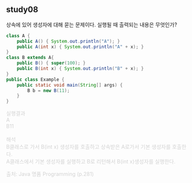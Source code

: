 ## study08
상속에 있어 생성자에 대해 묻는 문제이다. 실행될 때 출력되는 내용은 무엇인가? 
```java
class A {
    public A() { System.out.println("A"); }
    public A(int x) { System.out.println("A" + x); }
}
class B extends A{
    public B() { super(100); }
    public B(int x) { System.out.println("B" + x); }
}
public class Example {
    public static void main(String[] args) {
        B b = new B(11);
    }
}
```
<span style="color:lightGray">
실행결과
<br>A
<br>B11
<br>
<br> 해석
<br> B클래스로 가서 B(int x) 생성자를 호출하고 상속받은 A로가서 기본 생성자를 호출한다. 
<br> A클래스에서 기본 생성자를 실행하고 B로 리턴해서 B(int x)생성자를 실행한다. 

출처: Java 명품 Programming (p.281)
<br>
<br>
</span>
